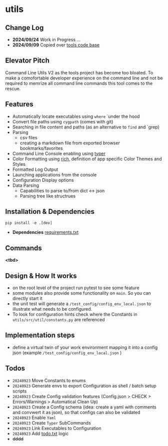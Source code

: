 # utils

## Change Log 
* **2024/09/24** Work in Progress ...
* **2024/09/09** Copied over [tools code base](https://github.com/aiventures/tools)

## Elevator Pitch

Command Line Utils V2 as the tools project has become too bloated. To make a comofortable developer experience on the command line and not be required to memrize all command line commands this tool comes to the rescue.

## Features 

* Automatically locate executables using `where` `under the hood
* Convert file paths using `cygpath` (comes with git)
* Searching in file content and paths (as an alternative to `find` and `grep)
* Parsing 
  * csv files
  * creating a markdown file from exported browser bookmarks/favorites
* Command Line Console enabling using [typer](https://pypi.org/project/typer/)
* Color Formatting using [rich](https://pypi.org/project/rich/), definition of app specific Color Themes and Styles 
* Formatted Log Output 
* Launching applications from the console
* Configuration Display options
* Data Parsing
  * Capabilities to parse to/from dict <-> json
  * Parsing tree like structrues

## Installation & Dependencies 

```
pip install -e .[dev]
```
* **Dependencies** [requirements.txt](https://github.com/aiventures/utils/blob/main/requirements/requirements.txt)

## Commands 

**\<tbd>**

## Design & How It works

* on the root level of the project run pytest to see some feature 
* some modules also provide some functionality on `main`. So you can directly start it 
* the unit test will generate a `/test_config/config_env_local.json` to illustrate what needs to be configured.
* To look for configuration hints check where the Constants in `utils/src/util/constants.py` are referenced 

## Implementation steps

* define a virtual twin of your work environment mapping it into a config json (example ```/test_config/config_env_local.json``` )

## Todos 

* `20240923` Move Constants to enums 
* `20240923` Generate envs to export Configuration as shell / batch setup scripts 
* `20240923` Create Config validation features (Config.json > CHECK > Errors/Warnings > Automatical Clean Up)
* `20240923` Create a Config schema (idea: create a yaml with comments and convwert it as json), so that configs can also be validated 
* `20240923` Enable `Yaml` 
* `20240923` Create `Typer` SubCommands
* `20240923` Link Executables to Configuration
* `20240923` Add [todo.txt](https://github.com/todotxt/todo.txt) logic 
* ~~dddd~~



